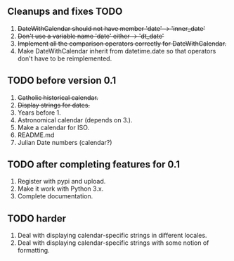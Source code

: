 ## Cleanups and fixes TODO

 1. ~~DateWithCalendar should not have member 'date' -> 'inner_date'~~
 2. ~~Don't use a variable name 'date' either -> 'dt_date'~~
 3. ~~Implement all the comparison operators correctly for DateWithCalendar.~~
 4. Make DateWithCalendar inherit from datetime.date so that operators don't have to be reimplemented.

## TODO before version 0.1

 1. ~~Catholic historical calendar.~~
 2. ~~Display strings for dates.~~
 3. Years before 1.
 4. Astronomical calendar (depends on 3.).
 5. Make a calendar for ISO.
 6. README.md
 7. Julian Date numbers (calendar?)

## TODO after completing features for 0.1

 1. Register with pypi and upload.
 2. Make it work with Python 3.x.
 3. Complete documentation.

## TODO harder
 1. Deal with displaying calendar-specific strings in different locales.
 2. Deal with displaying calendar-specific strings with some notion of formatting.

